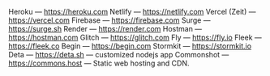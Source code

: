 Heroku — https://heroku.com
Netlify — https://netlify.com
Vercel (Zeit) — https://vercel.com
Firebase — https://firebase.com
Surge — https://surge.sh
Render — https://render.com
Hostman — https://hostman.com
Glitch — https://glitch.com
Fly — https://fly.io
Fleek — https://fleek.co
Begin — https://begin.com
Stormkit — https://stormkit.io
Deta — https://deta.sh — customized nodejs app
Commonshot — https://commons.host — Static web hosting and CDN.
